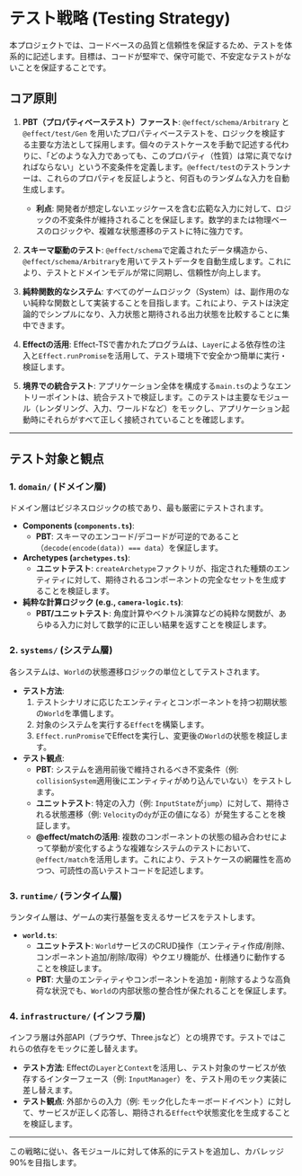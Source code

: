 # テスト戦略 (Testing Strategy)

本プロジェクトでは、コードベースの品質と信頼性を保証するため、テストを体系的に記述します。目標は、コードが堅牢で、保守可能で、不安定なテストがないことを保証することです。

## コア原則

1.  **PBT（プロパティベーステスト）ファースト**: `@effect/schema/Arbitrary` と `@effect/test/Gen` を用いたプロパティベーステストを、ロジックを検証する主要な方法として採用します。個々のテストケースを手動で記述する代わりに、「どのような入力であっても、このプロパティ（性質）は常に真でなければならない」という不変条件を定義します。`@effect/test`のテストランナーは、これらのプロパティを反証しようと、何百ものランダムな入力を自動生成します。
    - **利点**: 開発者が想定しないエッジケースを含む広範な入力に対して、ロジックの不変条件が維持されることを保証します。数学的または物理ベースのロジックや、複雑な状態遷移のテストに特に強力です。

2.  **スキーマ駆動のテスト**: `@effect/schema`で定義されたデータ構造から、`@effect/schema/Arbitrary`を用いてテストデータを自動生成します。これにより、テストとドメインモデルが常に同期し、信頼性が向上します。

3.  **純粋関数的なシステム**: すべてのゲームロジック（System）は、副作用のない純粋な関数として実装することを目指します。これにより、テストは決定論的でシンプルになり、入力状態と期待される出力状態を比較することに集中できます。

4.  **Effectの活用**: Effect-TSで書かれたプログラムは、`Layer`による依存性の注入と`Effect.runPromise`を活用して、テスト環境下で安全かつ簡単に実行・検証します。

5.  **境界での統合テスト**: アプリケーション全体を構成する`main.ts`のようなエントリーポイントは、統合テストで検証します。このテストは主要なモジュール（レンダリング、入力、ワールドなど）をモックし、アプリケーション起動時にそれらがすべて正しく接続されていることを確認します。

---

## テスト対象と観点

### 1. `domain/` (ドメイン層)

ドメイン層はビジネスロジックの核であり、最も厳密にテストされます。

- **Components (`components.ts`)**:
  - **PBT**: スキーマのエンコード/デコードが可逆的であること（`decode(encode(data)) === data`）を保証します。
- **Archetypes (`archetypes.ts`)**:
  - **ユニットテスト**: `createArchetype`ファクトリが、指定された種類のエンティティに対して、期待されるコンポーネントの完全なセットを生成することを検証します。
- **純粋な計算ロジック (e.g., `camera-logic.ts`)**:
  - **PBT/ユニットテスト**: 角度計算やベクトル演算などの純粋な関数が、あらゆる入力に対して数学的に正しい結果を返すことを検証します。

### 2. `systems/` (システム層)

各システムは、`World`の状態遷移ロジックの単位としてテストされます。

- **テスト方法**:
  1.  テストシナリオに応じたエンティティとコンポーネントを持つ初期状態の`World`を準備します。
  2.  対象のシステムを実行する`Effect`を構築します。
  3.  `Effect.runPromise`でEffectを実行し、変更後の`World`の状態を検証します。
- **テスト観点**:
  - **PBT**: システムを適用前後で維持されるべき不変条件（例: `collisionSystem`適用後にエンティティがめり込んでいない）をテストします。
  - **ユニットテスト**: 特定の入力（例: `InputState`が`jump`）に対して、期待される状態遷移（例: `Velocity`の`dy`が正の値になる）が発生することを検証します。
  - **@effect/matchの活用**: 複数のコンポーネントの状態の組み合わせによって挙動が変化するような複雑なシステムのテストにおいて、`@effect/match`を活用します。これにより、テストケースの網羅性を高めつつ、可読性の高いテストコードを記述します。

### 3. `runtime/` (ランタイム層)

ランタイム層は、ゲームの実行基盤を支えるサービスをテストします。

- **`world.ts`**:
  - **ユニットテスト**: `World`サービスのCRUD操作（エンティティ作成/削除、コンポーネント追加/削除/取得）やクエリ機能が、仕様通りに動作することを検証します。
  - **PBT**: 大量のエンティティやコンポーネントを追加・削除するような高負荷な状況でも、`World`の内部状態の整合性が保たれることを保証します。

### 4. `infrastructure/` (インフラ層)

インフラ層は外部API（ブラウザ、Three.jsなど）との境界です。テストではこれらの依存をモックに差し替えます。

- **テスト方法**: Effectの`Layer`と`Context`を活用し、テスト対象のサービスが依存するインターフェース（例: `InputManager`）を、テスト用のモック実装に差し替えます。
- **テスト観点**: 外部からの入力（例: モック化したキーボードイベント）に対して、サービスが正しく応答し、期待される`Effect`や状態変化を生成することを検証します。

---

この戦略に従い、各モジュールに対して体系的にテストを追加し、カバレッジ90%を目指します。
